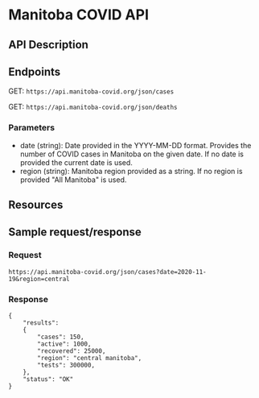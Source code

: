 # Manitoba COVID API

## API Description

## Endpoints
GET: `https://api.manitoba-covid.org/json/cases`

GET: `https://api.manitoba-covid.org/json/deaths`

### Parameters
* date (string): Date provided in the YYYY-MM-DD format. Provides the number of COVID cases in Manitoba on the given date. If no date is provided the current date is used. 
* region (string): Manitoba region provided as a string. If no region is provided "All Manitoba" is used. 

## Resources

## Sample request/response
### Request
```
https://api.manitoba-covid.org/json/cases?date=2020-11-19&region=central
```

### Response
```
{
    "results":
    {
        "cases": 150,
        "active": 1000,
        "recovered": 25000,
        "region": "central manitoba",
        "tests": 300000,
    },
    "status": "OK"
}
```

